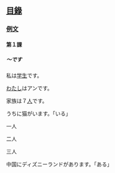 ## [<ruby><span>目錄</span><rt data-rt="もくろく"></rt></ruby>](../README.md)

### [例文](./例文.md)

#### 第１課

##### 〜です

<ruby><span>私</span><rt data-rt="わたし"></rt></ruby>は<u><ruby><span>学生</span><rt data-rt="がくせい"></rt></ruby></u>です。

<u>わたし</u>はアンです。

<ruby><span>家族</span><rt data-rt="かぞく"></rt></ruby>は７<u><ruby><span>人</span><rt data-rt="にん"></rt></ruby></u>です。

うちに猫がいます。「いる」

<ruby><span>一人</span><rt data-rt="ひとり"></rt></ruby>

<ruby><span>二人</span><rt data-rt="ふたり"></rt></ruby>

<ruby><span>三人</span><rt data-rt="さんにん"></rt></ruby>

中国にディズニーランドがあります。「ある」
